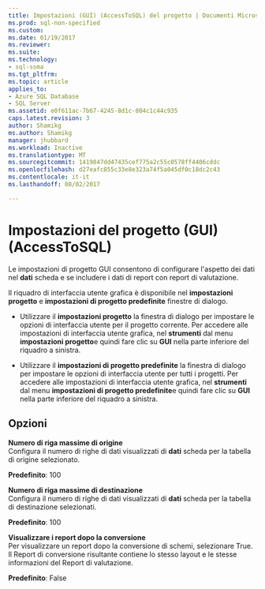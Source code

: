 ```yaml
---
title: Impostazioni (GUI) (AccessToSQL) del progetto | Documenti Microsoft
ms.prod: sql-non-specified
ms.custom: 
ms.date: 01/19/2017
ms.reviewer: 
ms.suite: 
ms.technology:
- sql-ssma
ms.tgt_pltfrm: 
ms.topic: article
applies_to:
- Azure SQL Database
- SQL Server
ms.assetid: e0f611ac-7b67-4245-8d1c-804c1c44c935
caps.latest.revision: 3
author: Shamikg
ms.author: Shamikg
manager: jhubbard
ms.workload: Inactive
ms.translationtype: MT
ms.sourcegitcommit: 1419847dd47435cef775a2c55c0578ff4406cddc
ms.openlocfilehash: d27eafc855c33e8e323a74f5a045df0c18dc2c43
ms.contentlocale: it-it
ms.lasthandoff: 08/02/2017

---
```

# <a name="project-settings-gui-accesstosql"></a>Impostazioni del progetto (GUI) (AccessToSQL)
Le impostazioni di progetto GUI consentono di configurare l'aspetto dei dati nel **dati** scheda e se includere i dati di report con report di valutazione.  
  
Il riquadro di interfaccia utente grafica è disponibile nel **impostazioni progetto** e **impostazioni di progetto predefinite** finestre di dialogo.  
  
-   Utilizzare il **impostazioni progetto** la finestra di dialogo per impostare le opzioni di interfaccia utente per il progetto corrente. Per accedere alle impostazioni di interfaccia utente grafica, nel **strumenti** dal menu **impostazioni progetto**e quindi fare clic su **GUI** nella parte inferiore del riquadro a sinistra.  
  
-   Utilizzare il **impostazioni di progetto predefinite** la finestra di dialogo per impostare le opzioni di interfaccia utente per tutti i progetti. Per accedere alle impostazioni di interfaccia utente grafica, nel **strumenti** dal menu **impostazioni di progetto predefinite**e quindi fare clic su **GUI** nella parte inferiore del riquadro a sinistra.  
  
## <a name="options"></a>Opzioni  
**Numero di riga massime di origine**  
Configura il numero di righe di dati visualizzati di **dati** scheda per la tabella di origine selezionato.  
  
**Predefinito**: 100  
  
**Numero di riga massime di destinazione**  
Configura il numero di righe di dati visualizzati di **dati** scheda per la tabella di destinazione selezionati.  
  
**Predefinito**: 100  
  
**Visualizzare i report dopo la conversione**  
Per visualizzare un report dopo la conversione di schemi, selezionare True. Il Report di conversione risultante contiene lo stesso layout e le stesse informazioni del Report di valutazione.  
  
**Predefinito**: False  
  

